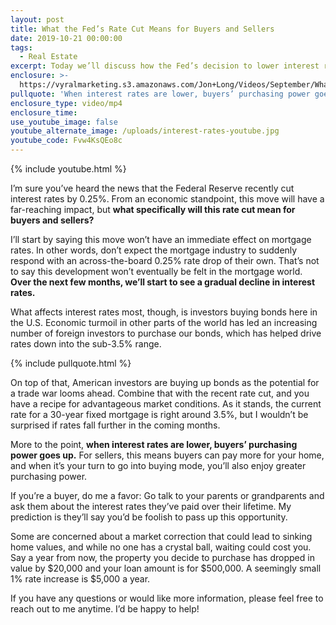 ```yaml
---
layout: post
title: What the Fed’s Rate Cut Means for Buyers and Sellers
date: 2019-10-21 00:00:00
tags:
  - Real Estate
excerpt: Today we’ll discuss how the Fed’s decision to lower interest rates will open
enclosure: >-
  https://vyralmarketing.s3.amazonaws.com/Jon+Long/Videos/September/What+the+Feds+Rate+Cut+Means+for+Buyers+and+Sellers.mp4
pullquote: 'When interest rates are lower, buyers’ purchasing power goes up.'
enclosure_type: video/mp4
enclosure_time:
use_youtube_image: false
youtube_alternate_image: /uploads/interest-rates-youtube.jpg
youtube_code: Fvw4KsQEo8c
---
```


{% include youtube.html %}

I’m sure you’ve heard the news that the Federal Reserve recently cut interest rates by 0.25%. From an economic standpoint, this move will have a far-reaching impact, but **what specifically will this rate cut mean for buyers and sellers?**&nbsp;

I’ll start by saying this move won’t have an immediate effect on mortgage rates. In other words, don’t expect the mortgage industry to suddenly respond with an across-the-board 0.25% rate drop of their own. That’s not to say this development won’t eventually be felt in the mortgage world. **Over the next few months, we’ll start to see a gradual decline in interest rates.**&nbsp;

What affects interest rates most, though, is investors buying bonds here in the U.S. Economic turmoil in other parts of the world has led an increasing number of foreign investors to purchase our bonds, which has helped drive rates down into the sub-3.5% range.

{% include pullquote.html %}

On top of that, American investors are buying up bonds as the potential for a trade war looms ahead. Combine that with the recent rate cut, and you have a recipe for advantageous market conditions. As it stands, the current rate for a 30-year fixed mortgage is right around 3.5%, but I wouldn’t be surprised if rates fall further in the coming months.

More to the point, **when interest rates are lower, buyers’ purchasing power goes up.** For sellers, this means buyers can pay more for your home, and when it’s your turn to go into buying mode, you’ll also enjoy greater purchasing power.&nbsp;

If you’re a buyer, do me a favor: Go talk to your parents or grandparents and ask them about the interest rates they’ve paid over their lifetime. My prediction is they’ll say you’d be foolish to pass up this opportunity.&nbsp;

Some are concerned about a market correction that could lead to sinking home values, and while no one has a crystal ball, waiting could cost you. Say a year from now, the property you decide to purchase has dropped in value by $20,000 and your loan amount is for $500,000. A seemingly small 1% rate increase is $5,000 a year.&nbsp;

If you have any questions or would like more information, please feel free to reach out to me anytime. I’d be happy to help\!